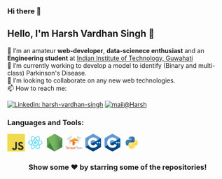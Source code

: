 ### Hi there 👋
## Hello, I'm Harsh Vardhan Singh 👋

🔭 I’m an amateur **web-developer**, **data-scienece enthusiast** and an **Engineering student** at [Indian Institute of Technology, Guwahati](https://www.iitg.ac.in/)<br/>
🌱 I’m currently working to develop a model to identify (Binary and multi-class) Parkinson's Disease.<br/>
👯 I’m looking to collaborate on any new web technologies.<br/>
📫 How to reach me:

[![Linkedin: harsh-vardhan-singh](https://img.shields.io/badge/-Harsh-blue?style=flat-square&logo=Linkedin&logoColor=white&link=https://www.linkedin.com/in/hvs261/)](https://www.linkedin.com/in/hvs261/)
[![mail@Harsh](https://img.shields.io/badge/mail%40-Harsh-blue)](mailto:harshvardhansingh@iitg.ac.in)

### Languages and Tools:  


<code><img height="40" src="https://raw.githubusercontent.com/github/explore/80688e429a7d4ef2fca1e82350fe8e3517d3494d/topics/javascript/javascript.png"></code>
<code><img height="40" src="https://raw.githubusercontent.com/github/explore/80688e429a7d4ef2fca1e82350fe8e3517d3494d/topics/react/react.png"></code>
<code><img height="40" src="https://raw.githubusercontent.com/github/explore/80688e429a7d4ef2fca1e82350fe8e3517d3494d/topics/nodejs/nodejs.png"></code> 
<code><img height="40" src="https://raw.githubusercontent.com/github/explore/80688e429a7d4ef2fca1e82350fe8e3517d3494d/topics/tensorflow/tensorflow.png"></code> 
<code><img height="40" src="https://raw.githubusercontent.com/github/explore/80688e429a7d4ef2fca1e82350fe8e3517d3494d/topics/cpp/cpp.png"></code> 
<code><img height="40" src="https://raw.githubusercontent.com/github/explore/80688e429a7d4ef2fca1e82350fe8e3517d3494d/topics/cpp/cpp.png"></code> 
<code><img height="40" src="https://raw.githubusercontent.com/github/explore/80688e429a7d4ef2fca1e82350fe8e3517d3494d/topics/python/python.png"></code>

<div align="center">
  
### Show some ❤️ by starring some of the repositories!
  
</div>


<!--
**HarshVardhanSingh261/HarshVardhanSingh261** is a ✨ _special_ ✨ repository because its `README.md` (this file) appears on your GitHub profile.

Here are some ideas to get you started:

- 🔭 I’m currently working on ...
- 🌱 I’m currently learning ...
- 👯 I’m looking to collaborate on ...
- 🤔 I’m looking for help with ...
- 💬 Ask me about ...
- 📫 How to reach me: ...
- 😄 Pronouns: ...
- ⚡ Fun fact: ...
-->
